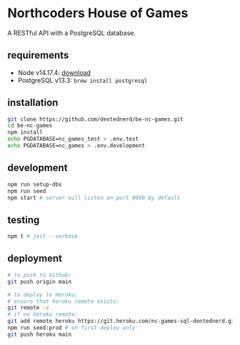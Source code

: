 # Northcoders House of Games

A RESTful API with a PostgreSQL database.

## requirements

- Node v14.17.4: [download](https://nodejs.org/)
- PostgreSQL v13.3: `brew install postgresql`

## installation

```sh
git clone https://github.com/dentednerd/be-nc-games.git
cd be-nc-games
npm install
echo PGDATABASE=nc_games_test > .env.test
echo PGDATABASE=nc_games > .env.development
```

## development

```sh
npm run setup-dbs
npm run seed
npm start # server will listen on port 9090 by default
```

## testing

```sh
npm t # jest --verbose
```

## deployment

```sh
# to push to Github:
git push origin main

# to deploy to Heroku:
# ensure that heroku remote exists:
git remote -v
# if no heroku remote:
git add remote heroku https://git.heroku.com/nc-games-sql-dentednerd.git
npm run seed:prod # on first deploy only
git push heroku main
```
